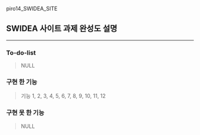 piro14_SWIDEA_SITE

## SWIDEA 사이트 과제 완성도 설명

<hr/>

### To-do-list

> NULL

### 구현 한 기능

> 기능 1, 2, 3, 4, 5, 6, 7, 8, 9, 10, 11, 12

### 구현 못 한 기능

> NULL
